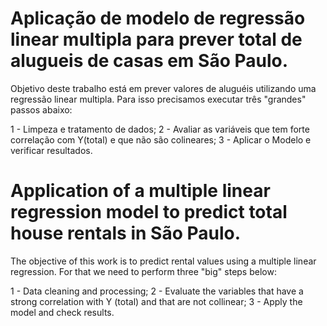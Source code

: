 # Aplicação de modelo de regressão linear multipla para prever total de alugueis de casas em São Paulo.
Objetivo deste trabalho está em prever valores de aluguéis utilizando uma regressão linear multipla. Para isso precisamos executar três "grandes" passos abaixo:

1 - Limpeza e tratamento de dados;
2 - Avaliar as variáveis que tem forte correlação com Y(total) e que não são colineares;
3 - Aplicar o Modelo e verificar resultados.


# Application of a multiple linear regression model to predict total house rentals in São Paulo.
The objective of this work is to predict rental values ​​using a multiple linear regression. For that we need to perform three "big" steps below:

1 - Data cleaning and processing;
2 - Evaluate the variables that have a strong correlation with Y (total) and that are not collinear;
3 - Apply the model and check results.
 
